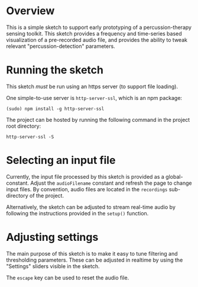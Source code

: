 # Overview

This is a simple sketch to support early prototyping of a percussion-therapy sensing toolkit. This sketch provides a frequency and time-series based visualization of a pre-recorded audio file, and provides the ability to tweak relevant "percussion-detection" parameters.


# Running the sketch

This sketch *must* be run using an https server (to support file loading).

One simple-to-use server is `http-server-ssl`, which is an npm package:

    (sudo) npm install -g http-server-ssl

The project can be hosted by running the following command in the project root directory:

    http-server-ssl -S


# Selecting an input file

Currently, the input file processed by this sketch is provided as a global-constant. Adjust the `audioFilename` constant and refresh the page to change input files. By convention, audio files are located in the `recordings` sub-directory of the project.

Alternatively, the sketch can be adjusted to stream real-time audio by following the instructions provided in the `setup()` function.


# Adjusting settings

The main purpose of this sketch is to make it easy to tune filtering and thresholding parameters. These can be adjusted in realtime by using the "Settings" sliders visible in the sketch.

The `escape` key can be used to reset the audio file.
